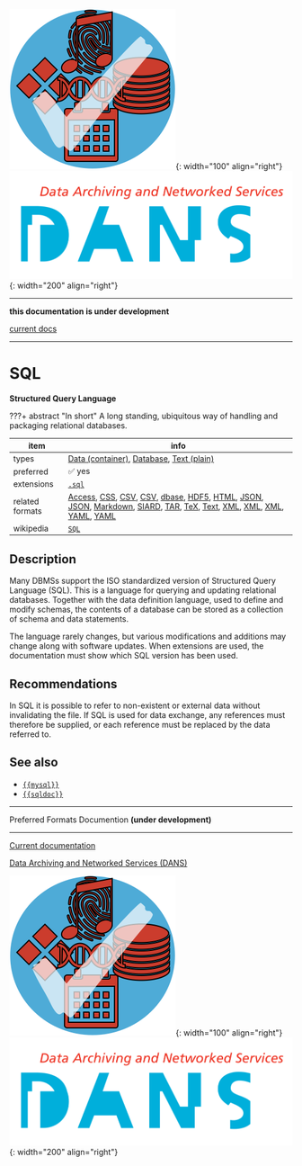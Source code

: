 ![img](../images/formats.png){: width="100" align="right"}
![img](../images/DANS.png){: width="200" align="right"}

---

**this documentation is under development**

[current docs]({{preferredFormats}})

---



# SQL

**Structured Query Language**

???+ abstract "In short"
    A long standing, ubiquitous way of handling and packaging relational databases.

item | info
--- | ---
types | [Data (container)](../dataTypes/dataContainer.md), [Database](../dataTypes/database.md), [Text (plain)](../dataTypes/textPlain.md)
preferred | ✅ yes
extensions | [`.sql`](../extensions/sql.md)
related formats | [Access](../fileFormats/access.md), [CSS](../fileFormats/css.md), [CSV](../fileFormats/csv.md), [CSV](../fileFormats/csv.md), [dbase](../fileFormats/dbase.md), [HDF5](../fileFormats/hdf5.md), [HTML](../fileFormats/html.md), [JSON](../fileFormats/json.md), [JSON](../fileFormats/json.md), [Markdown](../fileFormats/markdown.md), [SIARD](../fileFormats/siard.md), [TAR](../fileFormats/tar.md), [TeX](../fileFormats/tex.md), [Text](../fileFormats/text.md), [XML](../fileFormats/xml.md), [XML](../fileFormats/xml.md), [XML](../fileFormats/xml.md), [YAML](../fileFormats/yaml.md), [YAML](../fileFormats/yaml.md)
wikipedia | [`SQL`]({{wikipedia}}/SQL)

## Description

Many DBMSs
support the ISO standardized version of
Structured Query Language (SQL).
This is
a language for querying and updating relational databases. Together with the
data definition language, used to define and modify schemas, the contents of a
database can be stored as a collection of schema and data statements.

The
language rarely changes, but various modifications and additions may change
along with software updates. When extensions are used, the documentation must
show which SQL version has been used.

## Recommendations

In SQL it is possible to refer to
non-existent or external data without invalidating the file. If SQL is used for
data exchange, any references must therefore be supplied, or each reference must
be replaced by the data referred to.


## See also
*   [`{{mysql}}`]({{mysql}})
*   [`{{sqldoc}}`]({{sqldoc}})




---

Preferred Formats Documention **(under development)**

---

[Current documentation]({{preferredFormats}})

[Data Archiving and Networked Services (DANS)]({{dans}})

![img](../images/formats.png){: width="100" align="right"}
![img](../images/DANS.png){: width="200" align="right"}
